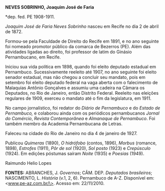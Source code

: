 **NEVES SOBRINHO, Joaquim José de Faria**

\*dep. fed. PE 1908-1911.

*Joaquim José de Faria Neves Sobrinho* nasceu em Recife no dia 2 de
abril de 1872.

Formou-se pela Faculdade de Direito do Recife em 1891, e no ano seguinte
foi nomeado promotor público da comarca de Bezerros (PE). Além das
atividades ligadas ao direito, foi professor de latim do Ginásio
Pernambucano, em Recife.

Iniciou sua vida política em 1898, quando foi eleito deputado estadual
em Pernambuco. Sucessivamente reeleito até 1907, no ano seguinte foi
eleito senador estadual, mas não chegou a concluir seu mandato, pois em
setembro foi eleito deputado federal na vaga aberta com o falecimento de
Malaquias Antônio Gonçalves e assumiu uma cadeira na Câmara os
Deputados, no Rio de Janeiro, então Distrito Federal. Reeleito nas
eleições regulares de 1909, exerceu o mandato até o fim da legislatura,
em 1911.

No campo jornalístico, foi redator do *Diário de Pernambuco* e do
*Estado de Pernambuco,* e colaborou ainda com os periódicos
pernambucanos *Jornal do Comércio*, *Revista Contemporânea* e *Almanaque
de Pernambuco*. Foi também membro da Academia Pernambucana de Letras.

Faleceu na cidade do Rio de Janeiro no dia 4 de janeiro de 1927.

Publicou *Quimeras* (1890), *O hidrófobo* (contos, 1896), *Morbus*
(romance, 1898), *Estrofes* (1911), *Pôr de sol* (1920), *Sol posto*
(1923) e *Crepúsculo* (1924). Em edições póstumas saíram *Noite* (1935)
e *Poesias* (1949).

Raimundo Helio Lopes

**FONTES:** ABRANCHES, J. *Governos*; CÂM. DEP. *Deputados brasileiros*;
NASCIMENTO, L. *História* (v.1, 2, 6). Pernambuco de A-Z. Disponível em:
\<www.pe-az.com.br/\>. Acesso em: 22/11/2010.
